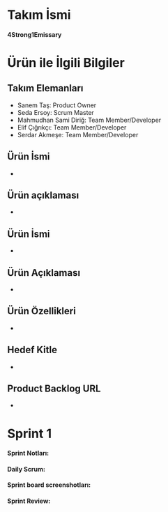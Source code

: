 # Takım İsmi
#### 4Strong1Emissary
# Ürün ile İlgili Bilgiler
## Takım Elemanları
- Sanem Taş: Product Owner
- Seda Ersoy: Scrum Master
- Mahmudhan Sami Diriğ: Team Member/Developer
- Elif Çığrıkçı: Team Member/Developer
- Serdar Akmeşe: Team Member/Developer
## Ürün İsmi
-
## Ürün açıklaması
-
## Ürün İsmi
-
## Ürün Açıklaması 
-
## Ürün Özellikleri 
-
## Hedef Kitle 
-
## Product Backlog URL
-
# Sprint 1
#### Sprint Notları:
#### Daily Scrum:
#### Sprint board screenshotları: 
#### Sprint Review:
